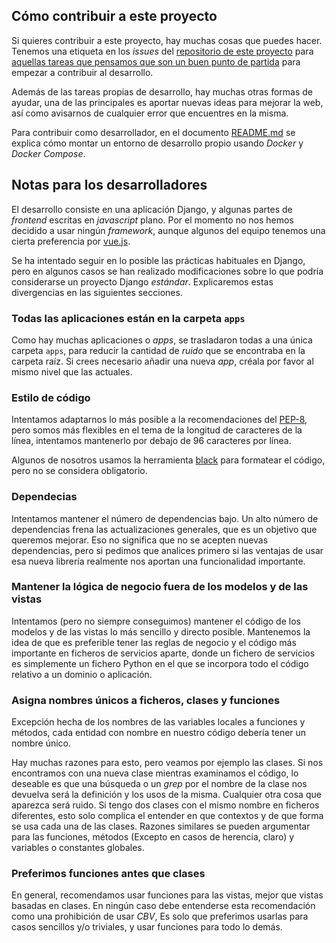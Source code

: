 ## Cómo contribuir a este proyecto

Si quieres contribuir a este proyecto, hay muchas cosas que puedes hacer.
Tenemos una etiqueta en los _issues_ del [repositorio de este
proyecto](https://github.com/pythoncanarias/pycan-web/issues) para 
[aquellas tareas que pensamos que son un buen punto de partida](https://github.com/pythoncanarias/pycan-web/issues?q=is%3Aopen+is%3Aissue+label%3A%22good+first+issue%22)
para empezar a contribuir
al desarrollo.

Además de las tareas propias de desarrollo, hay muchas otras formas de ayudar,
una de las principales es aportar nuevas ideas para mejorar la web, así
como avisarnos de cualquier error que encuentres en la misma.

Para contribuir como desarrollador, en el documento [README.md](README.md) se
explica cómo montar un entorno de desarrollo propio usando _Docker_ y
_Docker Compose_.

## Notas para los desarrolladores

El desarrollo consiste en una aplicación Django, y algunas partes de _frontend_
escritas en _javascript_ plano. Por el momento no nos hemos decidido a usar
ningún _framework_, aunque algunos del equipo tenemos una cierta preferencia
por [vue.js](https://vuejs.org/).

Se ha intentado seguir en lo posible las prácticas habituales en Django, pero
en algunos casos se han realizado modificaciones sobre lo que podría
considerarse un proyecto Django _estándar_. Explicaremos estas divergencias en las
siguientes secciones.

### Todas las aplicaciones están en la carpeta `apps`

Como hay muchas aplicaciones o _apps_, se trasladaron todas a una única
carpeta `apps`, para reducir la cantidad de _ruido_ que se encontraba en
la carpeta raíz. Si crees necesario añadir una nueva _app_, créala por favor al
mismo nivel que las actuales.

### Estilo de código

Intentamos adaptarnos lo más posible a la recomendaciones del
[PEP-8](https://www.python.org/dev/peps/pep-0008/), pero somos más flexibles en
el tema de la longitud de caracteres de la línea, intentamos mantenerlo por
debajo de 96 caracteres por línea.

Algunos de nosotros usamos la herramienta [black](https://github.com/psf/black)
para formatear el código, pero no se considera obligatorio.

### Dependecias

Intentamos mantener el número de dependencias bajo. Un alto número de
dependencias frena las actualizaciones generales, que es un objetivo que
queremos mejorar. Eso no significa que no se acepten nuevas dependencias, pero
si pedimos que analices primero si las ventajas de usar esa nueva librería
realmente nos aportan una funcionalidad importante.

### Mantener la lógica de negocio fuera de los modelos y de las vistas

Intentamos (pero no siempre conseguimos) mantener el código de los modelos y de
las vistas lo más sencillo y directo posible. Mantenemos la idea de que es
preferible tener las reglas de negocio y el código más importante en ficheros
de servicios aparte, donde un fichero de servicios es simplemente un fichero
Python en el que se incorpora todo el código relativo a un dominio o
aplicación.

### Asigna nombres únicos a ficheros, clases y funciones

Excepción hecha de los nombres de las variables locales a funciones y métodos,
cada entidad con nombre en nuestro código debería tener un nombre único.

Hay muchas razones para esto, pero veamos por ejemplo las clases. Si nos
encontramos con una nueva clase mientras examinamos el código, lo deseable es
que una búsqueda o un _grep_ por el nombre de la clase nos devuelva será la
definición y los usos de la misma. Cualquier otra cosa que aparezca será ruido.
Si tengo dos clases con el mismo nombre en ficheros diferentes, esto solo
complica el entender en que contextos y de que forma se usa cada una de las
clases. Razones similares se pueden argumentar para las funciones, métodos
(Excepto en casos de herencia, claro) y variables o constantes globales.

### Preferimos funciones antes que clases

En general, recomendamos usar funciones para las vistas, mejor que vistas
basadas en clases. En ningún caso debe entenderse esta recomendación como una
prohibición de usar _CBV_, Es solo que preferimos usarlas para casos sencillos
y/o triviales, y usar funciones para todo lo demás. 


